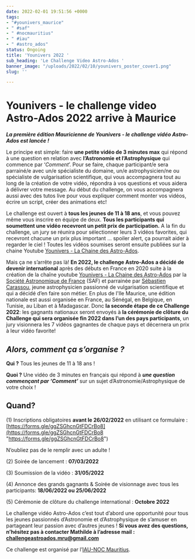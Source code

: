 ```yaml
---
date: 2022-02-01 19:51:56 +0000
tags:
- "#younivers_maurice"
- " #saf"
- " #nocmauritius"
- " #iau"
- " #astro_ados"
status: Ongoing
title: 'Younivers 2022 '
sub_heading: 'Le Challenge Video Astro-Ados '
banner_image: "/uploads/2022/02/10/younivers_poster_cover1.png"
slug: ''

---
```

# **Younivers - le challenge video Astro-Ados 2022 arrive à Maurice**

**_La première édition Mauricienne de Younivers - le challenge vidéo Astro-Ados est lancée !_**

Le principe est simple: faire **une petite vidéo de 3 minutes max** qui répond à une question en relation avec **l’Astronomie et l’Astrophysique** qui commence par ‘_Comment_’. Pour se faire, chaque participant/e sera parrainé/e avec un/e spécialiste du domaine, un/e astrophysicien/ne ou spécialiste de vulgarisation scientifique, qui vous accompagnera tout au long de la création de votre vidéo, répondra à vos questions et vous aidera à délivrer votre message. Au début du challenge, on vous accompagnera aussi avec des tutos live pour vous expliquer comment monter vos vidéos, écrire un script, créer des animations etc!

Le challenge est ouvert à **tous les jeunes de 11 à 18 ans**, et vous pouvez même vous inscrire en équipe de deux. **Tous les participants qui soumettent une vidéo recevront un petit prix de participation.** A la fin du challenge, un jury se réunira pour sélectionner leurs 3 vidéos favorites, qui recevront chacune un prix plus important … spoiler alert, ça pourrait aider à regarder le ciel ! Toutes les vidéos soumises seront ensuite publiées sur la chaine Youtube [Younivers - La Chaine des Astro-Ados](https://www.youtube.com/channel/UC0hBwhCzauxWlRzQ3iD99HQ).

Mais ça ne s’arrête pas là! **En 2022, le challenge Astro-Ados a décidé de devenir international** après des débuts en France en 2020 suite à la création de la chaîne youtube [Younivers - La Chaine des Astro-Ados](https://www.youtube.com/channel/UC0hBwhCzauxWlRzQ3iD99HQ) par la [Société Astronomique de France](https://saf-astronomie.fr/younivers/) (SAF) et parrainée par [Sébastien Carassou](https://www.sebastiencarassou.com/), jeune astrophysicien passionné de vulgarisation scientifique et qui a décidé d’en faire son métier. En plus de l'Ile Maurice, une édition nationale est aussi organisée en France, au Sénégal, en Belgique, en Tunisie, au Liban et à Madagascar. Donc **la seconde étape de ce Challenge 2022**: les gagnants nationaux seront envoyés à **la cérémonie de clôture du Challenge qui sera organisée fin 2022 dans l’un des pays participants**, un jury visionnera les 7 vidéos gagnantes de chaque pays et décernera un prix à leur vidéo favorite!

## **_Alors, comment ça s’organise ?_**

**Qui ?** Tous les jeunes de 11 à 18 ans !

**Quoi ?** Une vidéo de 3 minutes en français qui répond à **_une question commençant par ‘Comment’_** sur un sujet d’Astronomie/Astrophysique de votre choix !

## **Quand?**

(1) Inscriptions obligatoires **avant le 26/02/2022** en utilisant ce formulaire : [https://forms.gle/ggZSGhcnGtFDCrBo8](https://forms.gle/ggZSGhcnGtFDCrBo8 "https://forms.gle/ggZSGhcnGtFDCrBo8")

N’oubliez pas de le remplir avec un adulte !

(2) Soirée de lancement : **07/03/2022**

(3) Soumission de la vidéo : **31/05/2022**

(4) Annonce des grands gagnants & Soirée de visionnage avec tous les participants: **18/06/2022 ou 25/06/2022**

(5) Cérémonie de clôture du challenge international : **Octobre 2022**

Le challenge vidéo Astro-Ados c’est tout d’abord une opportunité pour tous les jeunes passionnés d’Astronomie et d’Astrophysique de s’amuser en partageant leur passion avec d’autres jeunes ! **Si vous avez des questions, n’hésitez pas à contacter Mathilde à l’adresse mail :** [**challengeastroados.mru@gmail.com**](mailto:challengeastroados.mru@gmail.com)

Ce challenge est organisé par l’[IAU-NOC Mauritius](https://iau-noc-mur.netlify.app/).